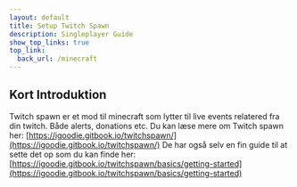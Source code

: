 ```yaml
---
layout: default
title: Setup Twitch Spawn
description: Singleplayer Guide
show_top_links: true
top_link:
  back_url: /minecraft
---
```


## Kort Introduktion
Twitch spawn er et mod til minecraft som lytter til live events relatered fra din twitch. Både alerts, donations etc. Du kan læse mere om Twitch spawn her: [https://igoodie.gitbook.io/twitchspawn/](https://igoodie.gitbook.io/twitchspawn/)
De har også selv en fin guide til at sette det op som du kan finde her: [https://igoodie.gitbook.io/twitchspawn/basics/getting-started](https://igoodie.gitbook.io/twitchspawn/basics/getting-started)

